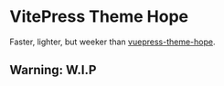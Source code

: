 # VitePress Theme Hope

Faster, lighter, but weeker than [vuepress-theme-hope](https://theme-hope.vuejs.press).

## Warning: W.I.P
